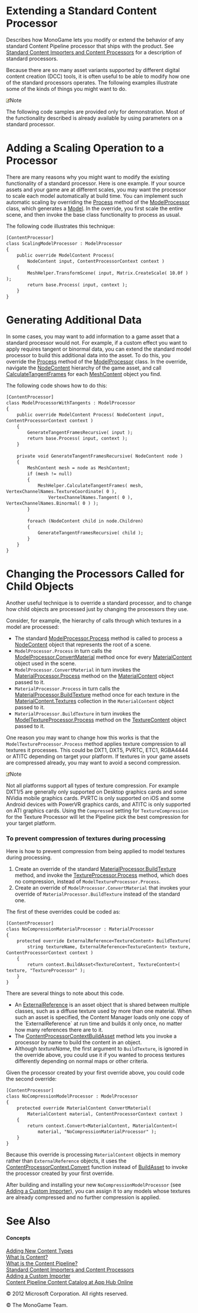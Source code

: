 

# Extending a Standard Content Processor

Describes how MonoGame lets you modify or extend the behavior of any standard Content Pipeline processor that ships with the product. See [Standard Content Importers and Content Processors](CP_StdImpsProcs.md) for a description of standard processors.

Because there are so many asset variants supported by different digital content creation (DCC) tools, it is often useful to be able to modify how one of the standard processors operates. The following examples illustrate some of the kinds of things you might want to do.

![](note.gif)Note

The following code samples are provided only for demonstration. Most of the functionality described is already available by using parameters on a standard processor.

# Adding a Scaling Operation to a Processor

There are many reasons why you might want to modify the existing functionality of a standard processor. Here is one example. If your source assets and your game are at different scales, you may want the processor to scale each model automatically at build time. You can implement such automatic scaling by overriding the [Process](xref:Microsoft.Xna.Framework.Content.Pipeline.Processors.ModelProcessor.07B0E38B.Process) method of the [ModelProcessor](xref:Microsoft.Xna.Framework.Content.Pipeline.Processors.ModelProcessor) class, which generates a [Model](xref:Microsoft.Xna.Framework.Graphics.Model). In the override, you first scale the entire scene, and then invoke the base class functionality to process as usual.

The following code illustrates this technique:

    [ContentProcessor]
    class ScalingModelProcessor : ModelProcessor
    {
        public override ModelContent Process(
            NodeContent input, ContentProcessorContext context )
        {
            MeshHelper.TransformScene( input, Matrix.CreateScale( 10.0f ) );
            return base.Process( input, context );
        }
    }
    

# Generating Additional Data

In some cases, you may want to add information to a game asset that a standard processor would not. For example, if a custom effect you want to apply requires tangent or binormal data, you can extend the standard model processor to build this additional data into the asset. To do this, you override the [Process](xref:Microsoft.Xna.Framework.Content.Pipeline.Processors.ModelProcessor.07B0E38B.Process) method of the [ModelProcessor](xref:Microsoft.Xna.Framework.Content.Pipeline.Processors.ModelProcessor) class. In the override, navigate the [NodeContent](xref:Microsoft.Xna.Framework.Content.Pipeline.Graphics.NodeContent) hierarchy of the game asset, and call [CalculateTangentFrames](xref:Microsoft.Xna.Framework.Content.Pipeline.Graphics.MeshHelper.CalculateTangentFrames) for each [MeshContent](xref:Microsoft.Xna.Framework.Content.Pipeline.Graphics.MeshContent) object you find.

The following code shows how to do this:

    [ContentProcessor]
    class ModelProcessorWithTangents : ModelProcessor
    {
        public override ModelContent Process( NodeContent input, ContentProcessorContext context )
        {
            GenerateTangentFramesRecursive( input );
            return base.Process( input, context );
        }

        private void GenerateTangentFramesRecursive( NodeContent node )
        {
            MeshContent mesh = node as MeshContent;
            if (mesh != null)
            {
                MeshHelper.CalculateTangentFrames( mesh, VertexChannelNames.TextureCoordinate( 0 ), 
                    VertexChannelNames.Tangent( 0 ), VertexChannelNames.Binormal( 0 ) );
            }

            foreach (NodeContent child in node.Children)
            {
                GenerateTangentFramesRecursive( child );
            }
        }
    }

# Changing the Processors Called for Child Objects

Another useful technique is to override a standard processor, and to change how child objects are processed just by changing the processors they use.

Consider, for example, the hierarchy of calls through which textures in a model are processed:

*   The standard [ModelProcessor.Process](xref:Microsoft.Xna.Framework.Content.Pipeline.Processors.ModelProcessor.07B0E38B.Process) method is called to process a [NodeContent](xref:Microsoft.Xna.Framework.Content.Pipeline.Graphics.NodeContent) object that represents the root of a scene.
*   `ModelProcessor.Process` in turn calls the [ModelProcessor.ConvertMaterial](xref:Microsoft.Xna.Framework.Content.Pipeline.Processors.ModelProcessor.ConvertMaterial) method once for every [MaterialContent](xref:Microsoft.Xna.Framework.Content.Pipeline.Graphics.MaterialContent) object used in the scene.
*   `ModelProcessor.ConvertMaterial` in turn invokes the [MaterialProcessor.Process](xref:Microsoft.Xna.Framework.Content.Pipeline.Processors.MaterialProcessor.E1AC412D.Process) method on the [MaterialContent](xref:Microsoft.Xna.Framework.Content.Pipeline.Graphics.MaterialContent) object passed to it.
*   `MaterialProcessor.Process` in turn calls the [MaterialProcessor.BuildTexture](xref:Microsoft.Xna.Framework.Content.Pipeline.Processors.MaterialProcessor.BuildTexture) method once for each texture in the [MaterialContent.Textures](xref:Microsoft.Xna.Framework.Content.Pipeline.Graphics.MaterialContent.Textures) collection in the `MaterialContent` object passed to it.
*   `MaterialProcessor.BuildTexture` in turn invokes the [ModelTextureProcessor.Process](xref:Microsoft.Xna.Framework.Content.Pipeline.Processors.TextureProcessor.81D8D80F.Process) method on the [TextureContent](xref:Microsoft.Xna.Framework.Content.Pipeline.Graphics.TextureContent) object passed to it.

One reason you may want to change how this works is that the `ModelTextureProcessor.Process` method applies texture compression to all textures it processes. This could be DXT1, DXT5, PVRTC, ETC1, RGBA4444 or ATITC depending on target your platform. If textures in your game assets are compressed already, you may want to avoid a second compression.

![](note.gif)Note

Not all platforms support all types of texture compression. For example DXT1/5 are generally only supported on Desktop graphics cards and some NVidia mobile graphics cards. PVRTC is only supported on iOS and some Android devices with PowerVR graphics cards, and ATITC is only supported on ATI graphics cards. Using the `Compressed` setting for `TextureCompression` for the Texture Processor will let the Pipeline pick the best compression for your target platform.

### To prevent compression of textures during processing

Here is how to prevent compression from being applied to model textures during processing.

1.  Create an override of the standard [MaterialProcessor.BuildTexture](xref:Microsoft.Xna.Framework.Content.Pipeline.Processors.MaterialProcessor.BuildTexture) method, and invoke the [TextureProcessor.Process](xref:Microsoft.Xna.Framework.Content.Pipeline.Processors.TextureProcessor.81D8D80F.Process) method, which does no compression, instead of `ModelTextureProcessor.Process`.
2.  Create an override of `ModelProcessor.ConvertMaterial` that invokes your override of `MaterialProcessor.BuildTexture` instead of the standard one.

The first of these overrides could be coded as:

    [ContentProcessor]
    class NoCompressionMaterialProcessor : MaterialProcessor
    {
        protected override ExternalReference<TextureContent> BuildTexture( 
            string textureName, ExternalReference<TextureContent> texture, ContentProcessorContext context )
        {
            return context.BuildAsset<TextureContent, TextureContent>( texture, "TextureProcessor" );
        }
    }

There are several things to note about this code.

*   An [ExternalReference](xref:Microsoft.Xna.Framework.Content.Pipeline.ExternalReference`1) is an asset object that is shared between multiple classes, such as a diffuse texture used by more than one material. When such an asset is specified, the Content Manager loads only one copy of the `ExternalReference` at run time and builds it only once, no matter how many references there are to it.
*   The [ContentProcessorContext](xref:Microsoft.Xna.Framework.Content.Pipeline.ContentProcessorContext)[BuildAsset](xref:Microsoft.Xna.Framework.Content.Pipeline.ContentProcessorContext.BuildAsset) method lets you invoke a processor by name to build the content in an object.
*   Although _textureName_, the first argument to `BuildTexture`, is ignored in the override above, you could use it if you wanted to process textures differently depending on normal maps or other criteria.

Given the processor created by your first override above, you could code the second override:

    [ContentProcessor]
    class NoCompressionModelProcessor : ModelProcessor
    {
        protected override MaterialContent ConvertMaterial(
            MaterialContent material, ContentProcessorContext context )
        {
            return context.Convert<MaterialContent, MaterialContent>(
                material, "NoCompressionMaterialProcessor" );
        }
    }

Because this override is processing `MaterialContent` objects in memory rather than `ExternalReference` objects, it uses the [ContentProcessorContext.Convert](xref:MXFCP.ContentProcessorContext.FB6B4453.Convert``2) function instead of [BuildAsset](xref:Microsoft.Xna.Framework.Content.Pipeline.ContentProcessorContext.BuildAsset) to invoke the processor created by your first override.

After building and installing your new `NoCompressionModelProcessor` (see [Adding a Custom Importer](CP_AddCustomProcImp.md)), you can assign it to any models whose textures are already compressed and no further compression is applied.

# See Also

#### Concepts

[Adding New Content Types](CP_Content_Advanced.md)  
[What Is Content?](CP_Overview.md)  
[What is the Content Pipeline?](CP_Architecture.md)  
[Standard Content Importers and Content Processors](CP_StdImpsProcs.md)  
[Adding a Custom Importer](CP_AddCustomProcImp.md)  
[Content Pipeline Content Catalog at App Hub Online](http://go.microsoft.com/fwlink/?LinkId=128876)  

© 2012 Microsoft Corporation. All rights reserved.

© The MonoGame Team.
